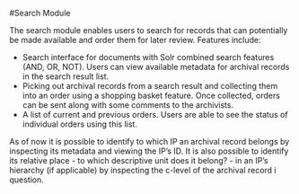 #Search Module

The search module enables users to search for records that can potentially be made available and order them for later review. Features include:

* Search interface for documents with Solr combined search features (AND, OR, NOT). Users can view available metadata for archival records in the search result list.
* Picking out archival records from a search result and collecting them into an order using a shopping basket feature. Once collected, orders can be sent along with some comments to the archivists. 
* A list of current and previous orders. Users are able to see the status of individual orders using this list.

As of now it is possible to identify to which IP an archival record belongs by inspecting its metadata and viewing the IP’s ID. It is also possible to identify its relative place - to which descriptive unit does it belong? -  in an IP’s hierarchy (if applicable) by inspecting the c-level of the archival record i question.
